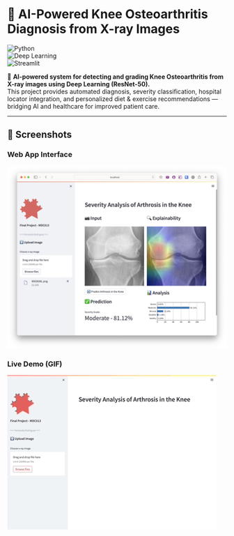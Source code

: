 # 🦵 AI-Powered Knee Osteoarthritis Diagnosis from X-ray Images  

![Python](https://img.shields.io/badge/Python-3.9-blue)  
![Deep Learning](https://img.shields.io/badge/Deep%20Learning-ResNet50-orange)  
![Streamlit](https://img.shields.io/badge/Framework-Streamlit-green)  

🚀 **AI-powered system for detecting and grading Knee Osteoarthritis from X-ray images using Deep Learning (ResNet-50).**  
This project provides automated diagnosis, severity classification, hospital locator integration, and personalized diet & exercise recommendations — bridging AI and healthcare for improved patient care.  

---

## 📸 Screenshots  

### Web App Interface  
![Web App Screenshot](assets/streamlit_knee_ss.png)  

### Live Demo (GIF)  
![App Demo](assets/streamlit_knee_low.gif)  
